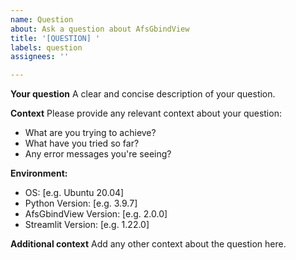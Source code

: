 ```yaml
---
name: Question
about: Ask a question about AfsGbindView
title: '[QUESTION] '
labels: question
assignees: ''

---
```


**Your question**
A clear and concise description of your question.

**Context**
Please provide any relevant context about your question:
- What are you trying to achieve?
- What have you tried so far?
- Any error messages you're seeing?

**Environment:**
 - OS: [e.g. Ubuntu 20.04]
 - Python Version: [e.g. 3.9.7]
 - AfsGbindView Version: [e.g. 2.0.0]
 - Streamlit Version: [e.g. 1.22.0]

**Additional context**
Add any other context about the question here. 